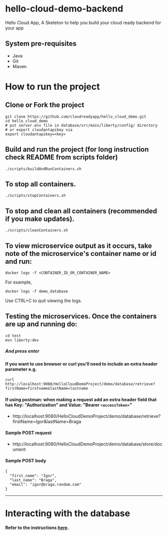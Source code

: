 # hello-cloud-demo-backend
Hello Cloud App, A Skeleton to help you build your cloud ready backend for your app

## System pre-requisites
- Java
- Git
- Maven

# How to run the project

## Clone or Fork the project
```
git clone https://github.com/cloudreadyapp/hello_cloud_demo.git
cd hello_cloud_demo
# put server.env file in database/src/main/liberty/config/ directory
# or export cloudantapikey via
export cloudantapikey=<key>
```

## Build and run the project (for long instruction check README from scripts folder)
```
./scripts/buildAndRunContainers.sh
```

## To stop all containers.
```
./scripts/stopContainers.sh
```

## To stop and clean all containers (recommended if you make updates).
```
./scripts/cleanContainers.sh
```

## To view microservice output as it occurs, take note of the microservice's container name or id and run:
```
docker logs -f <CONTAINER_ID_OR_CONTAINER_NAME>
```
For example,
```
docker logs -f demo_database
```
Use CTRL+C to quit viewing the logs.

## Testing the microservices. Once the containers are up and running do:
```
cd test
mvn liberty:dev
```

##### And press enter

#### If you want to use browser or curl you'll need to include an extra header parameter e.g.
```
curl http://localhost:9080/HelloCloudDemoProject/demo/database/retrieve?firstName=firstname&lastName=lastname
```

#### If using postman: when making a request add an extra header field that has Key: "Authorization" and Value: "Bearer `<accessToken>`"
- http://localhost:9080/HelloCloudDemoProject/demo/database/retrieve?firstName=Igor&lastName=Braga

#### Sample POST request
- http://localhost:9080/HelloCloudDemoProject/demo/database/store/document

#### Sample POST body
```
{
  "first_name": "Igor",
  "last_name": "Braga",
  "email": "igor@braga.random.com"
}
```

--- 
# Interacting with the database
#### Refer to the instructions [here](exampleJSON/README.md).
